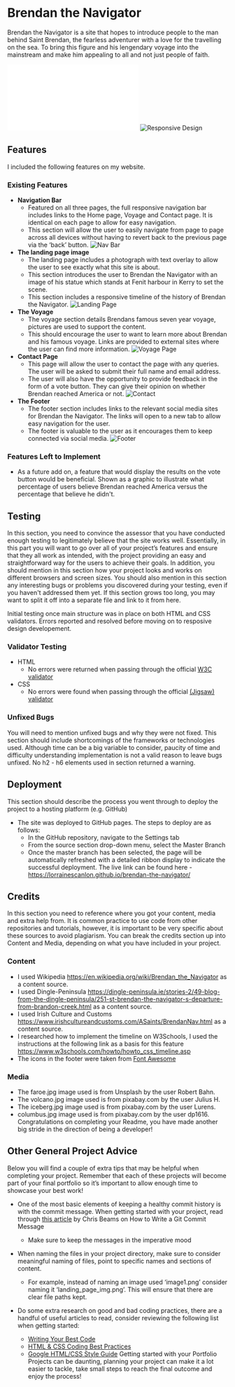 # Brendan the Navigator
Brendan the Navigator is a site that hopes to introduce people to the man behind Saint Brendan, the fearless adventurer with a love for the travelling on the sea.
To bring this figure and his lengendary voyage into the mainstream and make him appealing to all and not just people of faith. 

![Wireframe](docs/wireframes/brendanwireframes.pdf)
![Responsive Design](docs/images/responsivevoyage.PNG)

## Features 
I included the following features on my website.
### Existing Features
- __Navigation Bar__
  - Featured on all three pages, the full responsive navigation bar includes links to the Home page, Voyage and Contact page. It is identical on each page to allow for easy navigation.
  - This section will allow the user to easily navigate from page to page across all devices without having to revert back to the previous page via the ‘back’ button. 
![Nav Bar](docs/images/navbar.PNG)
- __The landing page image__
  - The landing page includes a photograph with text overlay to allow the user to see exactly what this site is about. 
  - This section introduces the user to Brendan the Navigator with an image of his statue which stands at Fenit harbour in Kerry to set the scene.
  - This section includes a responsive timeline of the history of Brendan the Navigator.
![Landing Page](docs/images/landingimage.PNG)
- __The Voyage__
  - The voyage section details Brendans famous seven year voyage, pictures are used to support the content. 
  - This should encourage the user to want to learn more about Brendan and his famous voyage. Links are provided to external sites where the user can find more information.
![Voyage Page](docs/images/voyage.PNG)
- __Contact Page__
  - This page will allow the user to contact the page with any queries. The user will be asked to submit their full name and email address.
  - The user will also have the opportunity to provide feedback in the form of a vote button. They can give their opinion on whether Brendan reached America or not.
![Contact](docs/images/form.PNG)
- __The Footer__ 
  - The footer section includes links to the relevant social media sites for Brendan the Navigator. The links will open to a new tab to allow easy navigation for the user. 
  - The footer is valuable to the user as it encourages them to keep connected via social media.
![Footer](docs/images/footer.PNG)

### Features Left to Implement
- As a future add on, a feature that would display the results on the vote button would be beneficial. Shown as a graphic to illustrate what percentage of users believe Brendan reached America versus the percentage that believe he didn't.
## Testing 
In this section, you need to convince the assessor that you have conducted enough testing to legitimately believe that the site works well. Essentially, in this part you will want to go over all of your project’s features and ensure that they all work as intended, with the project providing an easy and straightforward way for the users to achieve their goals.
In addition, you should mention in this section how your project looks and works on different browsers and screen sizes.
You should also mention in this section any interesting bugs or problems you discovered during your testing, even if you haven't addressed them yet.
If this section grows too long, you may want to split it off into a separate file and link to it from here.

Initial testing once main structure was in place on both HTML and CSS validators. Errors reported and resolved before moving on to resposive design developement.
### Validator Testing 
- HTML
  - No errors were returned when passing through the official [W3C validator](https://validator.w3.org/nu/?doc=https%3A%2F%2Fcode-institute-org.github.io%2Flove-running-2.0%2Findex.html)
- CSS
  - No errors were found when passing through the official [(Jigsaw) validator](https://jigsaw.w3.org/css-validator/validator?uri=https%3A%2F%2Fvalidator.w3.org%2Fnu%2F%3Fdoc%3Dhttps%253A%252F%252Fcode-institute-org.github.io%252Flove-running-2.0%252Findex.html&profile=css3svg&usermedium=all&warning=1&vextwarning=&lang=en#css)
### Unfixed Bugs
You will need to mention unfixed bugs and why they were not fixed. This section should include shortcomings of the frameworks or technologies used. Although time can be a big variable to consider, paucity of time and difficulty understanding implementation is not a valid reason to leave bugs unfixed. 
No h2 - h6 elements used in section returned a warning. 
## Deployment
This section should describe the process you went through to deploy the project to a hosting platform (e.g. GitHub) 
- The site was deployed to GitHub pages. The steps to deploy are as follows: 
  - In the GitHub repository, navigate to the Settings tab 
  - From the source section drop-down menu, select the Master Branch
  - Once the master branch has been selected, the page will be automatically refreshed with a detailed ribbon display to indicate the successful deployment. 
The live link can be found here - https://lorrainescanlon.github.io/brendan-the-navigator/
## Credits 
In this section you need to reference where you got your content, media and extra help from. It is common practice to use code from other repositories and tutorials, however, it is important to be very specific about these sources to avoid plagiarism. 
You can break the credits section up into Content and Media, depending on what you have included in your project.
### Content 
- I used Wikipedia https://en.wikipedia.org/wiki/Brendan_the_Navigator as a content source.
- I used Dingle-Peninsula https://dingle-peninsula.ie/stories-2/49-blog-from-the-dingle-peninsula/251-st-brendan-the-navigator-s-departure-from-brandon-creek.html as a content source.
- I used Irish Culture and Customs https://www.irishcultureandcustoms.com/ASaints/BrendanNav.html as a content source.
- I researched how to implement the timeline on W3Schools, I used the instructions at the following link as a basis for this feature https://www.w3schools.com/howto/howto_css_timeline.asp
- The icons in the footer were taken from [Font Awesome](https://fontawesome.com/)
### Media
- The faroe.jpg image used is from Unsplash by the user Robert Bahn.
- The volcano.jpg image used is from pixabay.com by the user Julius H.
- The iceberg.jpg image used is from pixabay.com by the user Lurens.
- columbus.jpg image used is from pixabay.com by the user dp1616.
Congratulations on completing your Readme, you have made another big stride in the direction of being a developer! 
## Other General Project Advice
Below you will find a couple of extra tips that may be helpful when completing your project. Remember that each of these projects will become part of your final portfolio so it’s important to allow enough time to showcase your best work! 
- One of the most basic elements of keeping a healthy commit history is with the commit message. When getting started with your project, read through [this article](https://chris.beams.io/posts/git-commit/) by Chris Beams on How to Write  a Git Commit Message 
  - Make sure to keep the messages in the imperative mood 

- When naming the files in your project directory, make sure to consider meaningful naming of files, point to specific names and sections of content.
  - For example, instead of naming an image used ‘image1.png’ consider naming it ‘landing_page_img.png’. This will ensure that there are clear file paths kept. 
- Do some extra research on good and bad coding practices, there are a handful of useful articles to read, consider reviewing the following list when getting started:
  - [Writing Your Best Code](https://learn.shayhowe.com/html-css/writing-your-best-code/)
  - [HTML & CSS Coding Best Practices](https://medium.com/@inceptiondj.info/html-css-coding-best-practice-fadb9870a00f)
  - [Google HTML/CSS Style Guide](https://google.github.io/styleguide/htmlcssguide.html#General)
Getting started with your Portfolio Projects can be daunting, planning your project can make it a lot easier to tackle, take small steps to reach the final outcome and enjoy the process! 